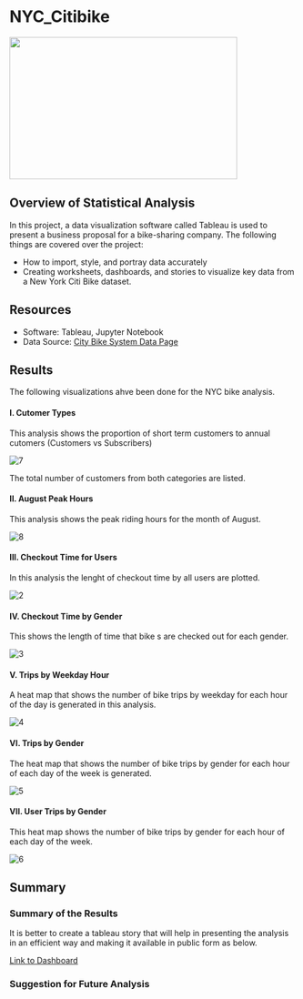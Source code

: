 # NYC_Citibike

<img src="https://user-images.githubusercontent.com/73450637/106846526-0244b580-667b-11eb-95d0-8fd411e6c3f3.jpg" width="400" height="250">

## Overview of Statistical Analysis

In this project, a data visualization software called Tableau is used to present a business proposal for a bike-sharing company. The following things are covered over the project:

* How to import, style, and portray data accurately
* Creating worksheets, dashboards, and stories to visualize key data from a New York Citi Bike dataset.

## Resources

* Software: Tableau, Jupyter Notebook
* Data Source: [City Bike System Data Page](https://www.citibikenyc.com/system-data)

## Results

The following visualizations ahve been done for the NYC bike analysis.

#### I. Cutomer Types

This analysis shows the proportion of short term customers to annual cutomers (Customers vs Subscribers)

![7](https://user-images.githubusercontent.com/73450637/106974580-ed236180-6722-11eb-8a5e-978a08c6b28e.png)

The total number of customers from both categories are listed. 


#### II. August Peak Hours

This analysis shows the peak riding hours for the month of August. 

![8](https://user-images.githubusercontent.com/73450637/106974821-5905ca00-6723-11eb-8707-9487202e8f0f.png)

#### III. Checkout Time for Users

In this analysis the lenght of checkout time by all users are plotted.

![2](https://user-images.githubusercontent.com/73450637/106975180-07aa0a80-6724-11eb-99be-2a6e6bf87a83.png)

#### IV. Checkout Time by Gender

This shows the length of time that bike s are checked out for each gender. 

![3](https://user-images.githubusercontent.com/73450637/106975282-3cb65d00-6724-11eb-8d81-1b4a48f8376f.png)

#### V. Trips by Weekday Hour

A heat map that shows the number of bike trips by weekday for each hour of the day is generated in this analysis. 

![4](https://user-images.githubusercontent.com/73450637/106975292-43dd6b00-6724-11eb-8a8c-1fa46fd8c469.png)

#### VI. Trips by Gender

The heat map that shows the number of bike trips by gender for each hour of each day of the week is generated. 

![5](https://user-images.githubusercontent.com/73450637/106975561-c5cd9400-6724-11eb-82f5-ccea92238ef0.png)

#### VII. User Trips by Gender

This heat map shows the number of bike trips by gender for each hour of each day of the week.

![6](https://user-images.githubusercontent.com/73450637/106975296-463fc500-6724-11eb-9190-eb46753d55a4.png)

## Summary

### Summary of the Results 

It is better to create a tableau story that will help in presenting the analysis in an efficient way and making it available in public form as below.

[Link to Dashboard](https://public.tableau.com/profile/ancy.madhu#!/vizhome/NYC_CitiBike_Analysis/Story1?publish=yes)

### Suggestion for Future Analysis





